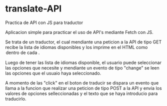 # translate-API
Practica de API con JS para traductor

Aplicacion simple para practicar el uso de API's mediante Fetch con JS.

Se trata de un traductor, el cual mendiante una peticion a la API de tipo GET recibe la lista de idiomas disponibles y los imprime en el HTML como <option> dentro de cada <select>.

Luego de tener las lista de idiomas disponible, el usuario puede seleccionar las opciones que necesite y mendiante un evento de tipo "change" se leen las opciones que el usuaio haya seleccionado.
  
A momento de las "click"  en el boton de traducir se dispara un evento que llama a la funcion que realizar una peticion de tipo POST a la API y envia los valores de opciones selleccionadas y el texto que se haya introducio para traducirlo.
  
